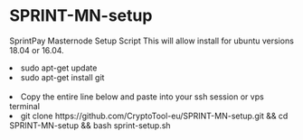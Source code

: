 
# SPRINT-MN-setup 

 SprintPay Masternode Setup Script  This will allow install for ubuntu versions 18.04 or 16.04.

<li>sudo apt-get update
<li>sudo apt-get install git
<br><br>
<li>Copy the entire line below and paste into your ssh session or vps terminal
 <li>git clone https://github.com/CryptoTool-eu/SPRINT-MN-setup.git && cd SPRINT-MN-setup && bash sprint-setup.sh
 <br>
